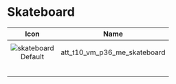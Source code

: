 # Skateboard 

| Icon | Name |
| :--: | :--: | 
| | | | | 
| ![skateboard](https://github.com/user-attachments/assets/ac95d7be-38f7-4693-a76b-483db32fd482)  <br> Default | att_t10_vm_p36_me_skateboard  | 
| | | | | 
|  <br> | |





